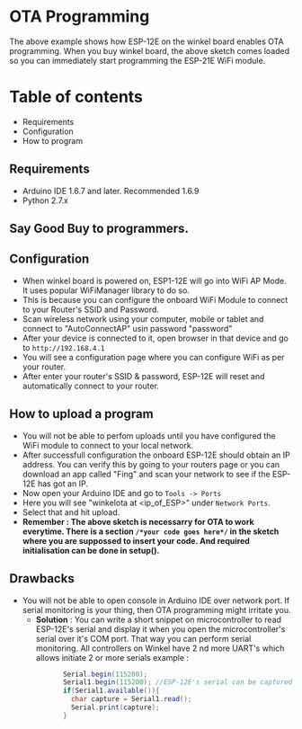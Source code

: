 # OTA Programming

The above example shows how ESP-12E on the winkel board enables OTA programming. When you buy winkel board, the above sketch comes loaded so you can immediately start programming the ESP-21E WiFi module.

# Table of contents
* Requirements
* Configuration
* How to program

## Requirements
- Arduino IDE 1.6.7 and later. Recommended 1.6.9
- Python 2.7.x

## Say Good Buy to programmers.

## Configuration
* When winkel board is powered on, ESP1-12E will go into WiFi AP Mode. It uses popular WiFiManager library to do so.
* This is because you can configure the onboard WiFi Module to connect to your Router's SSID and Password.
* Scan wireless network using your computer, mobile or tablet and connect to "AutoConnectAP" usin password "password"
* After your device is connected to it, open browser in that device and go to `http://192.168.4.1`
* You will see a configuration page where you can configure WiFi as per your router.
* After enter your router's SSID & password, ESP-12E will reset and automatically connect to your router.

## How to upload a program
* You will not be able to perfom uploads until you have configured the WiFi module to connect to your local network.
* After successfull configuration the onboard ESP-12E should obtain an IP address. You can verify this by going to your routers page or you can download an app called "Fing" and scan your network to see if the ESP-12E has got an IP.
* Now open your Arduino IDE and go to `Tools -> Ports`
* Here you will see "winkelota at <ip_of_ESP>" under `Network Ports`.
* Select that and hit upload.
* **Remember : The above sketch is necessarry for OTA to work everytime. There is a section `/*your code goes here*/` in the sketch where you are suppossed to insert your code. And required initialisation can be done in setup().**

## Drawbacks
* You will not be able to open console in Arduino IDE over network port. If serial monitoring is your thing, then OTA programming might irritate you.
	- **Solution** : You can write a short snippet on microcontroller to read ESP-12E's serial and display it when you open the microcontroller's serial over it's COM port. That way you can perform serial monitoring. All controllers on Winkel have 2 nd more UART's which allows initiate 2 or more serials
	example : 
	```java			
			  Serial.begin(115200);
			  Serial1.begin(115200); //ESP-12E's serial can be captured here
			  if(Serial1.available()){
			  	char capture = Serial1.read();
			  	Serial.print(capture);
			  }
	```		  
